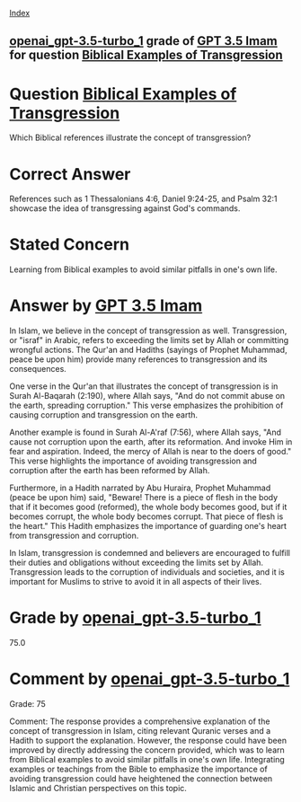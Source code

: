 
[Index](../../../../index.md)
## [openai_gpt-3.5-turbo_1](../../../grading_models/openai_gpt-3.5-turbo_1.md) grade of [GPT 3.5 Imam](../../../answering_models/GPT_3.5_Imam.md) for question [Biblical Examples of Transgression](../../../questions/Biblical_Examples_of_Transgression.md)

# Question [Biblical Examples of Transgression](../../../questions/Biblical_Examples_of_Transgression.md)
Which Biblical references illustrate the concept of transgression?

# Correct Answer
References such as 1 Thessalonians 4:6, Daniel 9:24-25, and Psalm 32:1 showcase the idea of transgressing against God's commands.

# Stated Concern
Learning from Biblical examples to avoid similar pitfalls in one's own life.

# Answer by [GPT 3.5 Imam](../../../answering_models/GPT_3.5_Imam.md)
In Islam, we believe in the concept of transgression as well. Transgression, or "israf" in Arabic, refers to exceeding the limits set by Allah or committing wrongful actions. The Qur'an and Hadiths (sayings of Prophet Muhammad, peace be upon him) provide many references to transgression and its consequences.

One verse in the Qur'an that illustrates the concept of transgression is in Surah Al-Baqarah (2:190), where Allah says, "And do not commit abuse on the earth, spreading corruption." This verse emphasizes the prohibition of causing corruption and transgression on the earth.

Another example is found in Surah Al-A'raf (7:56), where Allah says, "And cause not corruption upon the earth, after its reformation. And invoke Him in fear and aspiration. Indeed, the mercy of Allah is near to the doers of good." This verse highlights the importance of avoiding transgression and corruption after the earth has been reformed by Allah.

Furthermore, in a Hadith narrated by Abu Huraira, Prophet Muhammad (peace be upon him) said, "Beware! There is a piece of flesh in the body that if it becomes good (reformed), the whole body becomes good, but if it becomes corrupt, the whole body becomes corrupt. That piece of flesh is the heart." This Hadith emphasizes the importance of guarding one's heart from transgression and corruption.

In Islam, transgression is condemned and believers are encouraged to fulfill their duties and obligations without exceeding the limits set by Allah. Transgression leads to the corruption of individuals and societies, and it is important for Muslims to strive to avoid it in all aspects of their lives.

# Grade by [openai_gpt-3.5-turbo_1](../../../grading_models/openai_gpt-3.5-turbo_1.md)
75.0

# Comment by [openai_gpt-3.5-turbo_1](../../../grading_models/openai_gpt-3.5-turbo_1.md)
Grade: 75

Comment: The response provides a comprehensive explanation of the concept of transgression in Islam, citing relevant Quranic verses and a Hadith to support the explanation. However, the response could have been improved by directly addressing the concern provided, which was to learn from Biblical examples to avoid similar pitfalls in one's own life. Integrating examples or teachings from the Bible to emphasize the importance of avoiding transgression could have heightened the connection between Islamic and Christian perspectives on this topic.
